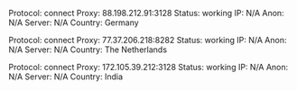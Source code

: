 Protocol: connect
Proxy: 88.198.212.91:3128
Status: working
IP: N/A
Anon: N/A
Server: N/A
Country: Germany

Protocol: connect
Proxy: 77.37.206.218:8282
Status: working
IP: N/A
Anon: N/A
Server: N/A
Country: The Netherlands

Protocol: connect
Proxy: 172.105.39.212:3128
Status: working
IP: N/A
Anon: N/A
Server: N/A
Country: India

